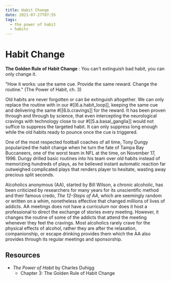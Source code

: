 ```yaml
---
title: Habit Change
date: 2021-07-27T07:55
tags:
  - the power of habit
  - habits
---
```



# Habit Change

**The Golden Rule of Habit Change**
:   You can't extinguish bad habit, you can only change it.

"How it works: use the same cue. Provide the same reward. Change the routine."
(The Power of Habit, ch. 3)

Old habits are never forgotten or can be extinguish altogether. We can only
replace the routine with in our #[[6.a.habit_loop]], keeping the same cue and
delivering the same #[[6.b.cravings]] for the reward. It has been proven through
and through by science, that even intercepting the neurological cravings with
technology close to our #[[5.a.basal_ganglia]] would not suffice to suppress the
targeted habit. It can only suppress long enough while the old habits ready to
pounce once the cue is triggered.

One of the most respected football coaches of all time, Tony Dungy popularized
the habit change when he turn the fate of Tampa Bay Buccaneers, one of the worst
team in NFL at the time, on November 17, 1996. Dungy drilled basic routines into
his team over old habits instead of memorizing hundreds of plays, as he believed
instant automatic reaction far outweighed complicated plays that renders player
to hesitate, wasting away precious split seconds.

Alcoholics anonymous (AA), started by Bill Wilson, a chronic alcoholic, has been
criticized by researchers for many years for its unscientific method and their
famous credo, _The 12-Steps of AA_, which are seemingly random or written on
a whim, nonetheless effective that changed millions of lives of addicts. AA
meetings does not have a curriculum nor does it host a professional to direct
the exchange of stories every meeting. However, it changes the routine of some
of the addicts that attend the meeting whenever they feel the cravings. Most
alcoholics rarely crave for the physical effects of alcohol, rather they are
after the relaxation, companionship, or escape drinking provides them which the
AA also provides through its regular meetings and sponsorship.


## Resources

- _The Power of Habit_ by Charles Duhigg
  - Chapter 3: The Golden Rule of Habit Change
